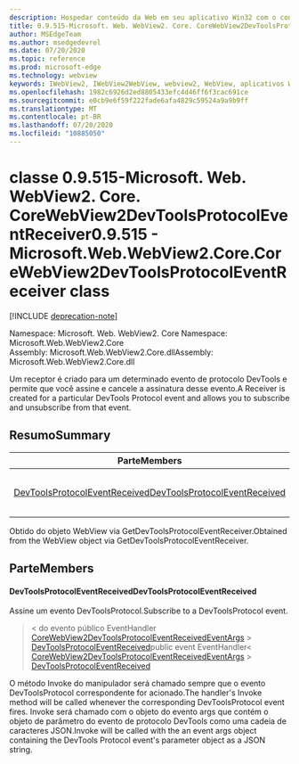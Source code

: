 ```yaml
---
description: Hospedar conteúdo da Web em seu aplicativo Win32 com o controle WebView2 do Microsoft Edge
title: 0.9.515-Microsoft. Web. WebView2. Core. CoreWebView2DevToolsProtocolEventReceiver
author: MSEdgeTeam
ms.author: msedgedevrel
ms.date: 07/20/2020
ms.topic: reference
ms.prod: microsoft-edge
ms.technology: webview
keywords: IWebView2, IWebView2WebView, webview2, WebView, aplicativos Win32, Win32, Edge, ICoreWebView2, ICoreWebView2Controller, controle do navegador, HTML Edge
ms.openlocfilehash: 1982c6926d2ed8805433efc4d46ff6f3cac691ce
ms.sourcegitcommit: e0cb9e6f59f222fade6afa4829c59524a9a9b9ff
ms.translationtype: MT
ms.contentlocale: pt-BR
ms.lasthandoff: 07/20/2020
ms.locfileid: "10885050"
---
```

# <span data-ttu-id="84b4a-104">classe 0.9.515-Microsoft. Web. WebView2. Core. CoreWebView2DevToolsProtocolEventReceiver</span><span class="sxs-lookup"><span data-stu-id="84b4a-104">0.9.515 - Microsoft.Web.WebView2.Core.CoreWebView2DevToolsProtocolEventReceiver class</span></span> 

[!INCLUDE [deprecation-note](../../includes/deprecation-note.md)]

<span data-ttu-id="84b4a-105">Namespace: Microsoft. Web. WebView2. Core </span><span class="sxs-lookup"><span data-stu-id="84b4a-105">Namespace: Microsoft.Web.WebView2.Core</span></span>\
<span data-ttu-id="84b4a-106">Assembly: Microsoft.Web.WebView2.Core.dll</span><span class="sxs-lookup"><span data-stu-id="84b4a-106">Assembly: Microsoft.Web.WebView2.Core.dll</span></span>

<span data-ttu-id="84b4a-107">Um receptor é criado para um determinado evento de protocolo DevTools e permite que você assine e cancele a assinatura desse evento.</span><span class="sxs-lookup"><span data-stu-id="84b4a-107">A Receiver is created for a particular DevTools Protocol event and allows you to subscribe and unsubscribe from that event.</span></span>

## <span data-ttu-id="84b4a-108">Resumo</span><span class="sxs-lookup"><span data-stu-id="84b4a-108">Summary</span></span>

 <span data-ttu-id="84b4a-109">Parte</span><span class="sxs-lookup"><span data-stu-id="84b4a-109">Members</span></span>                        | <span data-ttu-id="84b4a-110">Descrições</span><span class="sxs-lookup"><span data-stu-id="84b4a-110">Descriptions</span></span>
--------------------------------|---------------------------------------------
[<span data-ttu-id="84b4a-111">DevToolsProtocolEventReceived</span><span class="sxs-lookup"><span data-stu-id="84b4a-111">DevToolsProtocolEventReceived</span></span>](#devtoolsprotocoleventreceived) | <span data-ttu-id="84b4a-112">Assine um evento DevToolsProtocol.</span><span class="sxs-lookup"><span data-stu-id="84b4a-112">Subscribe to a DevToolsProtocol event.</span></span>

<span data-ttu-id="84b4a-113">Obtido do objeto WebView via GetDevToolsProtocolEventReceiver.</span><span class="sxs-lookup"><span data-stu-id="84b4a-113">Obtained from the WebView object via GetDevToolsProtocolEventReceiver.</span></span>

## <span data-ttu-id="84b4a-114">Parte</span><span class="sxs-lookup"><span data-stu-id="84b4a-114">Members</span></span>

#### <span data-ttu-id="84b4a-115">DevToolsProtocolEventReceived</span><span class="sxs-lookup"><span data-stu-id="84b4a-115">DevToolsProtocolEventReceived</span></span> 

<span data-ttu-id="84b4a-116">Assine um evento DevToolsProtocol.</span><span class="sxs-lookup"><span data-stu-id="84b4a-116">Subscribe to a DevToolsProtocol event.</span></span>

> <span data-ttu-id="84b4a-117">< do evento público EventHandler [CoreWebView2DevToolsProtocolEventReceivedEventArgs](microsoft-web-webview2-core-corewebview2devtoolsprotocoleventreceivedeventargs.md)  >  [DevToolsProtocolEventReceived](#devtoolsprotocoleventreceived)</span><span class="sxs-lookup"><span data-stu-id="84b4a-117">public event EventHandler< [CoreWebView2DevToolsProtocolEventReceivedEventArgs](microsoft-web-webview2-core-corewebview2devtoolsprotocoleventreceivedeventargs.md) > [DevToolsProtocolEventReceived](#devtoolsprotocoleventreceived)</span></span>

<span data-ttu-id="84b4a-118">O método Invoke do manipulador será chamado sempre que o evento DevToolsProtocol correspondente for acionado.</span><span class="sxs-lookup"><span data-stu-id="84b4a-118">The handler's Invoke method will be called whenever the corresponding DevToolsProtocol event fires.</span></span> <span data-ttu-id="84b4a-119">Invoke será chamado com o objeto do evento args que contém o objeto de parâmetro do evento de protocolo DevTools como uma cadeia de caracteres JSON.</span><span class="sxs-lookup"><span data-stu-id="84b4a-119">Invoke will be called with the an event args object containing the DevTools Protocol event's parameter object as a JSON string.</span></span>

